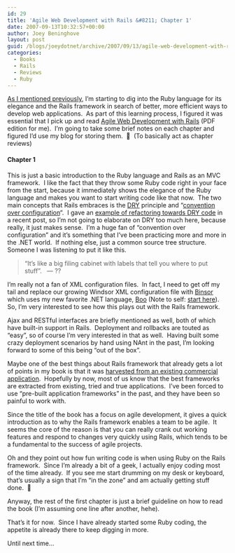 ```yaml
---
id: 29
title: 'Agile Web Development with Rails &#8211; Chapter 1'
date: 2007-09-13T10:32:57+00:00
author: Joey Beninghove
layout: post
guid: /blogs/joeydotnet/archive/2007/09/13/agile-web-development-with-rails-chapter-1.aspx
categories:
  - Books
  - Rails
  - Reviews
  - Ruby
---
```

[As I mentioned previously](http://joeydotnet.com/blog/archive/2007/09/04/Change-is-in-the-air.aspx), I&#8217;m starting to dig into the Ruby language for its elegance&nbsp;and the Rails framework in search of better, more efficient ways to develop web applications.&nbsp; As part of this learning&nbsp;process, I figured it was essential that I pick up and read&nbsp;[Agile Web Development with Rails](http://pragmaticprogrammer.com/titles/rails/index.html) (PDF edition for me).&nbsp; I&#8217;m going to take some brief notes on each chapter and figured I&#8217;d use my blog for storing them.&nbsp; 🙂&nbsp; (To basically act as chapter reviews)

#### Chapter 1

This is just a basic introduction to the Ruby language and&nbsp;Rails as an MVC framework.&nbsp; I like the fact that they throw some Ruby code right in your face from the start, because it immediately shows the elegance of the Ruby language and makes you want to start writing code like that now.&nbsp; The two main concepts that Rails embraces is the [DRY](http://en.wikipedia.org/wiki/Don't_repeat_yourself) principle and &#8220;[convention over configuration](http://en.wikipedia.org/wiki/Ruby_on_Rails)&#8220;.&nbsp; I gave an [example of refactoring towards DRY code](http://joeydotnet.com/blog/archive/2007/09/06/Refactoring-towards-a-DRY-fluent-interface.aspx) in a recent post, so&nbsp;I&#8217;m not going to&nbsp;elaborate on DRY too much here, because really, it just makes sense.&nbsp; I&#8217;m a huge fan of &#8220;convention over configuration&#8221; and it&#8217;s something that I&#8217;ve been practicing more and more in the .NET world.&nbsp; If nothing else, just a common source tree structure.&nbsp; Someone I was listening to put it like this.&nbsp; 

> &#8220;It&#8217;s like a big&nbsp;filing cabinet with labels that tell you where to put stuff&#8221;.&nbsp;&nbsp; &#8212; ??

I&#8217;m really not a fan of XML configuration files.&nbsp; In fact, I need to get off my tail and replace&nbsp;our growing Windsor XML configuration file with [Binsor](http://www.ayende.com/Blog/archive/7268.aspx) which uses my new favorite .NET language, [Boo](http://boo.codehaus.org)&nbsp;(Note to self: [start here](http://www.opgenorth.net/binsorintro.aspx)).&nbsp; So, I&#8217;m very interested to see how this plays out with the Rails framework.

Ajax and RESTful interfaces are briefly mentioned as well, both of which have built-in support in Rails.&nbsp; Deployment and rollbacks are touted as &#8220;easy&#8221;, so of course I&#8217;m very interested in that as well.&nbsp; Having built some crazy deployment scenarios by hand using NAnt in the past, I&#8217;m looking forward to some of this being &#8220;out of the box&#8221;.

Maybe one of the best things about Rails framework that already gets a lot of points in my book is that it was [harvested from an existing commercial application](http://martinfowler.com/bliki/HarvestedFramework.html).&nbsp; Hopefully by now, most of us know that the best frameworks are extracted from existing, tried and true applications.&nbsp; I&#8217;ve been forced to use &#8220;pre-built application frameworks&#8221; in the past, and they have been so painful to work with.

Since the title of the book has a focus on agile development, it gives a quick introduction as to why the Rails framework enables a team to be agile.&nbsp; It seems the core of the reason is that you can really crank out working features and respond to changes very quickly using Rails, which tends to be a fundamental to the success of agile projects.

Oh and they point out how fun writing code is when using Ruby on the Rails framework.&nbsp; Since I&#8217;m already a bit of a geek, I actually enjoy coding most of the time already.&nbsp; If you see me start drumming on my desk or keyboard, that&#8217;s usually a sign that I&#8217;m &#8220;in the zone&#8221; and am actually&nbsp;getting stuff done.&nbsp; 🙂

Anyway, the rest of the first chapter is just a brief guideline on how to read the book (I&#8217;m assuming one line after another, hehe).

That&#8217;s it for now.&nbsp; Since I have already started some Ruby coding, the appetite is already there to keep digging in more.&nbsp; 

Until next time&#8230;